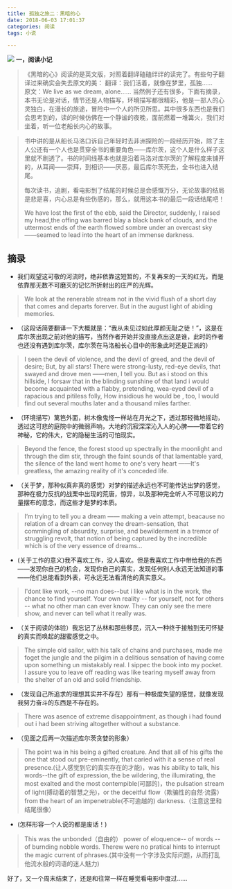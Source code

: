 ```yaml
---
title: 孤独之旅二：黑暗的心
date: 2018-06-03 17:01:37
categories: 阅读
tags: 小说

---
```

![](http://kayfly.github.io/images/reading/2018-6-3-heart-of-darkness.jpg)
**一，阅读小记**

 > 《黑暗的心》阅读的是英文版，对照着翻译磕磕绊绊的读完了。有些句子翻译过来确实会失去原文的美：
 > 翻译：我们活着，就像在梦里，孤独……   
 > 原文：We live as we dream, alone……
 > 当然例子还有很多，下面有摘录，本书无论是对话，情节还是人物描写，环境描写都很精彩，他是一部人的心灵独白，在漫长的旅途，冒险中一个人的所见所思。其中很多东西也是我们会思考到的，读的时候仿佛在一个静谧的夜晚，面前燃着一堆篝火，我们对坐着，听一位老船长内心的故事。
 <!-- more --> 
 > 书中讲的是从船长马洛口诉自己年轻时去非洲探险的一段经历开始，除了主人公还有一个人也是贯穿全书的重要角色——库尔茨，这个人是什么样子这里就不剧透了。书的时间线基本也就是沿着马洛对库尔茨的了解程度来铺开的，从耳闻——崇拜，到相识——厌恶，最后库尔茨死去，全书也进入结尾。
 >
 >每次读书，追剧，看电影到了结尾的时候总是会感慨万分，无论故事的结局是悲是喜，内心总是有些伤感的，那么，就用这本书的最后一段话结尾吧！
 >
 >We have lost the first of the ebb, said the Director, suddenly, I raised my head,the offing was barred blay a black bank of clouds, and the uttermost ends of the earth flowed sombre under an overcast sky ——seamed to lead into the heart of an immense darkness.

## 摘录
* 我们观望这可敬的河流时，绝非依靠这短暂的，不复再来的一天的红光，而是依靠那无数不可磨灭的记忆所折射出的庄严的光辉。
 > We look at the renerable stream not in the vivid flush of a short day that comes and departs forerver. But in the august light of abiding memories.
* （这段话简要翻译一下大概就是：“我从未见过如此厚颜无耻之徒！”，这是在库尔茨出现之前对他的描写，当然作者开始并没直接点出这是谁，此时的作者也还没有遇到库尔茨，库尔茨在马洛船长心目中的形象此时还是正派的）
 > I seen the devil of violence, and the devil of greed, and the devil of desire; But, by all stars! There were strong-lusty, red-eye devils, that swayed and drove men ——men, I tell you. But as i stood on this hillside, I forsaw that in the blinding sunshine of that land i would become acquainted with a flabby, pretending, wea-eyed devil of a rapacious and pitiless folly, How insidious he would be , too, I would find out several mouths later and a thousand miles farther.
* （环境描写）篱笆外面，树木像鬼怪一样站在月光之下，透过那轻微地摇动，透过这可悲的庭院中的微弱声响，大地的沉寂深深沁入人的心脾——带着它的神秘，它的伟大，它的隐秘生活的可怕现实。
 > Beyond the fence, the forest stood up spectrally in the moonlight and through the dim stir, through the faint sounds of that lamentable yard, the silence of the land went home to one's very heart ——It's greatless, the amazing reality of it's conceded life.
* （关于梦，那种似真非真的感觉）对梦的描述永远也不可能传达出梦的感觉，那种在极力反抗的战栗中出现的荒唐，惊异，以及那种完全听人不可思议的力量摆布的意念，而这些才是梦的本质。
 > I‘m trying to tell you a dream —— making a vein attempt, beacause no relation of a dream can convey the dream-sensation, that commingling of absurdity, surprise, and bewilderment in a tremor of struggling revolt, that notion of being captured by the incredible which is of the very essence of dreams...
* (关于工作的意义)我不喜欢工作，没人喜欢。但是我喜欢工作中带给我的东西——发现你自己的机会，发现你自己的真实，发现任何别人永远无法知道的事——他们总能看到外表，可永远无法看清他的真实意义。
 > I'dont like work, --no man does--but i like what is in the work, the chance to find yourself. Your own reality -- for yourself, not for others -- what no other man can ever know. They can only see the mere show, and never can tell what it really was.
* （关于阅读的体验）我忘记了丛林和那些移民，沉入一种终于接触到无可怀疑的真实而唤起的甜蜜感觉之中。
 > The simple old sailor, with his talk of chains and purchases, made me foget the jungle and the pilgim in a delitious sensation of having come upon something un mistakably real.
 > I sippec the book into my pocket. I assure you to leave off reading was like tearing myself away from the shelter of an old and solid friendship.
* （发现自己所追求的理想其实并不存在）那有一种极度失望的感觉，就像发现我努力奋斗的东西是不存在的。
 > There was asence of extreme disappointment, as though i had found out i had been striving altogether without a substance.
* （见面之后再一次描述库尔茨贪婪的形象）
 > The point wa in his being a gifted creature. And that all of his gifts the one that stood out pre-eminently, that caried with it a sense of real presence.(让人感觉到它的真实存在的才能)，was his ability to talk, his words--the gift of expression, the be wildering, the illumirating, the most exalted and the most contempible(可鄙的)，the pulsation stream of light(搏动着的智慧之光)，or the deceitful flow（欺骗性的自然·流露）from the heart of an impenetrable(不可逾越的) darkness.（注意这里和结尾很像）
* (怎样形容一个人说的都是废话！)
 > This was the unbonded（自由的） power of eloquence-- of words -- of burnding nobble words. Therew were no pratical hints to interrupt the magic current of phrases.(其中没有一个字涉及实际问题，从而打乱他流水般的词语的迷人魅力)

好了，又一个周末结束了，还是和往常一样在睡觉看电影中度过……